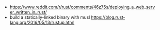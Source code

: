 - https://www.reddit.com/r/rust/comments/46z75s/deploying_a_web_server_written_in_rust/
- build a statically-linked binary with musl https://blog.rust-lang.org/2016/05/13/rustup.html
